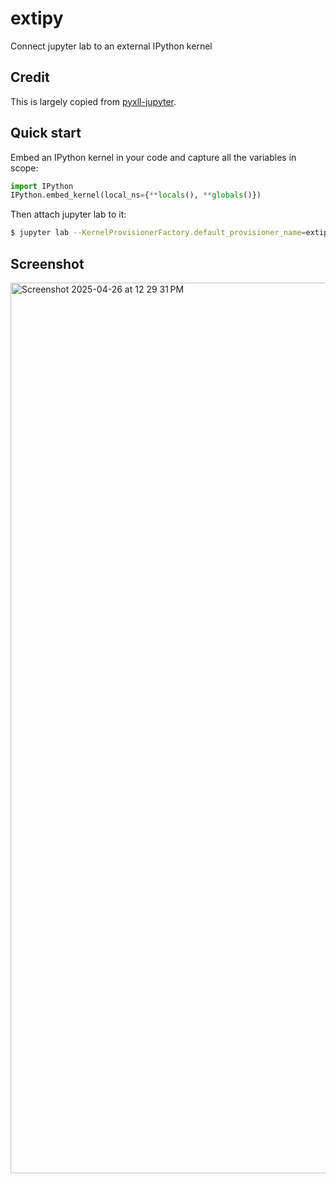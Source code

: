 # extipy

Connect jupyter lab to an external IPython kernel

## Credit

This is largely copied from [pyxll-jupyter](https://github.com/pyxll/pyxll-jupyter).

## Quick start

Embed an IPython kernel in your code and capture all the variables in scope:

```python
import IPython
IPython.embed_kernel(local_ns={**locals(), **globals()})
```

Then attach jupyter lab to it:

```bash
$ jupyter lab --KernelProvisionerFactory.default_provisioner_name=extipy-provisioner
```

## Screenshot

<img width="1425" alt="Screenshot 2025-04-26 at 12 29 31 PM" src="https://github.com/user-attachments/assets/631a2a31-2962-47e4-86b6-50c406af7c98" />
